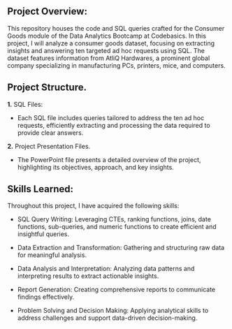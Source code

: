 ## Project Overview:

This repository houses the code and SQL queries crafted for the Consumer Goods module of the Data Analytics Bootcamp at Codebasics. In this project, I will analyze a consumer goods dataset, focusing on extracting insights and answering ten targeted ad hoc requests using SQL. The dataset features information from AtliQ Hardwares, a prominent global company specializing in manufacturing PCs, printers, mice, and computers.

## Project Structure.

   **1.** SQL Files:
   
  - Each SQL file includes queries tailored to address the ten ad hoc requests, efficiently extracting and processing the data required to provide clear answers.

   **2.** Project Presentation Files.

  - The PowerPoint file presents a detailed overview of the project, highlighting its objectives, approach, and key insights.

 ## Skills Learned:

 Throughout this project, I have acquired the following skills:

   - SQL Query Writing: Leveraging CTEs, ranking functions, joins, date functions, sub-queries, and numeric functions to create efficient and insightful queries.

   - Data Extraction and Transformation: Gathering and structuring raw data for meaningful analysis.

   - Data Analysis and Interpretation: Analyzing data patterns and interpreting results to extract actionable insights.

   - Report Generation: Creating comprehensive reports to communicate findings effectively.

   - Problem Solving and Decision Making: Applying analytical skills to address challenges and support data-driven decision-making.

